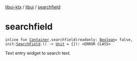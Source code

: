 [libui-ktx](../index.md) / [libui](index.md) / [searchfield](./searchfield.md)

# searchfield

`inline fun `[`Container`](-container/index.md)`.searchfield(readonly: `[`Boolean`](https://kotlinlang.org/api/latest/jvm/stdlib/kotlin/-boolean/index.html)` = false, init: `[`SearchField`](-search-field/index.md)`.() -> `[`Unit`](https://kotlinlang.org/api/latest/jvm/stdlib/kotlin/-unit/index.html)` = {}): <ERROR CLASS>`

Text entry widget to search text.

